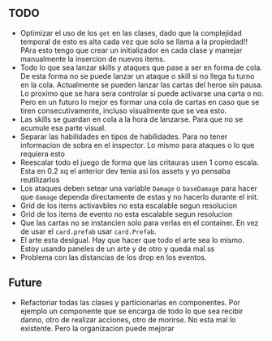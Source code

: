 ## TODO
- Optimizar el uso de los `get` en las clases, dado que la complejidad temporal de esto es alta cada vez que solo se llama a la propiedad!! PAra esto tengo que crear un initializador en  cada clase y manejar manualmente la insercion de nuevos items.
- Todo lo que sea lanzar skills y ataques que pase a ser en forma de cola. De esta forma no se puede lanzar un ataque o skill si no llega tu turno en la cola. Actualmente se pueden lanzar las cartas del heroe sin pausa. Lo proximo que se hara sera controlar si puede activarse una carta o no. Pero en un futuro lo mejor es formar una cola de cartas en caso que se tiren consecutivamente, incluso visualmente que se vea esto.
- Las skills se guardan en cola a la hora de lanzarse. Para que no se acumule esa parte visual.
- Separar las habilidades en tipos de habilidades. Para no tener informacion de sobra en el inspector. Lo mismo para ataques o lo que requiera esto
- Reescalar todo el juego de forma que las critauras usen 1 como escala. Esta en 0.2 xq el anterior dev tenia asi los assets y yo pensaba reutilizarlos
- Los ataques deben setear una variable `Damage` o `baseDamage` para hacer que `damage` dependa directamente de estas y no hacerlo durante el init. 
- Grid de los items activavbles no esta escalable segun resolucion
- Grid de los items de evento no esta escalable segun resolucion
- Que las cartas no se instancien solo para verlas en el container. En vez de usar el `card.prefab` usar `card.Prefab`.
- El arte esta desigual. Hay que hacer que todo el arte sea lo mismo. Estoy usando paneles de un arte y de otro y queda mal.ss
- Problema con las distancias de los drop en los eventos.

## Future
- Refactoriar todas las clases y particionarlas en componentes. Por ejemplo un componente que se encarga de todo lo que sea recibir danno, otro de realizar acciones, otro de morirse. No esta mal lo existente. Pero la organizacion puede mejorar
<!-- - Estaria muy bien crear un `ITimes`  o `IMoment` que recoja todos los times del juego, como es IOnStartTurn -->